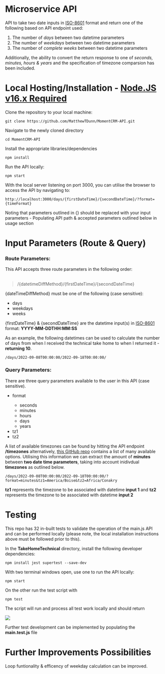 # Microservice API 

API to take two date inputs in <a href="https://en.wikipedia.org/wiki/ISO_8601">ISO-8601</a> format and return one of the following based on API endpoint used:

1) The number of _days_ between two datetime parameters
2) The number of _weekdays_ between two datetime parameters
3) The number of _complete weeks_ between two datetime parameters

Additionally, the ability to convert the return response to one of _seconds, minutes, hours & years_ and the specification of timezone comparsion has been included. 

# Local Hosting/Installation - <a href="https://nodejs.org/en/download/">Node.JS v16.x Required</a>

Clone the repository to your local machine:
```
git clone https://github.com/MatthewTDunn/MomentCRM-API.git
```
> 

Navigate to the newly cloned directory
```
cd MomentCRM-API
```

Install the appropriate libraries/dependencies
```
npm install
```

Run the API locally:
```
npm start
```

With the local server listening on port 3000, you can utilise the browser to access the API by navigating to:
```
http://localhost:3000/days/{firstDateTime}/{secondDateTime}/?format={timeFormat}
```

Noting that parameters outlined in {} should be replaced with your input parameters - Populating API path & accepted parameters outlined below in usage section


# Input Parameters (Route & Query)

<h3>Route Parameters:</h3>
This API accepts three route parameters in the following order:

<br>
<br>

> /{datetimeDiffMethod}/{firstDateTime}/{secondDateTime}

{dateTimeDiffMethod} must be one of the following (case sensitive):
<ul>
  <li>days</li>
  <li>weekdays</li>
  <li>weeks</li>
</ul>

{firstDateTime} & {secondDateTime} are the datetime input(s) in <a href="https://en.wikipedia.org/wiki/ISO_8601">ISO-8601</a> format: <strong>YYYY-MM-DDTHH:MM:SS</strong>

As an example, the following datetimes can be used to calculate the number of days from when I received the technical take home to when I returned it - <strong>returning 10</strong>.

```
/days/2022-09-08T00:00:00/2022-09-18T00:00:00/
```

<h3>Query Parameters:</h3>

There are three query parameters available to the user in this API (case sensitive).
<ul>
  <li>format</li>
  <ul>
    <li>seconds</li>
    <li>minutes</li>
    <li>hours</li>
    <li>days</li>
    <li>years</li>
  </ul>
  <li>tz1</li>
  <li>tz2</li>
</ul>

A list of available timezones can be found by hitting the API endpoint <strong>/timezones</strong> alternatively, <a href="https://gist.github.com/diogocapela/12c6617fc87607d11fd62d2a4f42b02a">this GitHub repo</a> contains a list of many available options. Utilising this information we can extract the amount of <strong>minutes</strong> between <strong>two date time parameters</strong>, taking into account inidivdual <strong>timezones</strong> as outlined below.

```
/days/2022-09-08T00:00:00/2022-09-18T00:00:00/?format=minutes&tz1=America/Boise&tz2=Africa/Conakry
```

<strong>tz1</strong> represents the timezone to be associated with datetime <strong>input 1</strong> and <strong>tz2</strong> represents the timezone to be associated with datetime <strong>input 2</strong>

# Testing

This repo has 32 in-built tests to validate the operation of the main.js API and can be performed locally (please note, the local installation instructions above must be followed prior to this).

In the <strong>TakeHomeTechnical</strong> directory, install the following developer dependencies:

```
npm install jest supertest --save-dev
```

With two terminal windows open, use one to run the API locally:

```
npm start
```

On the other run the test script with

```
npm test
```

The script will run and process all test work locally and should return 

<img src="https://github.com/Pyr1te/TakeHomeTechnical/blob/main/testImage.JPG">

Further test development can be implemented by populating the <strong>main.test.js</strong> file

# Further Improvements Possibilities

Loop funtionality & efficency of weekday calculation can be improved.

